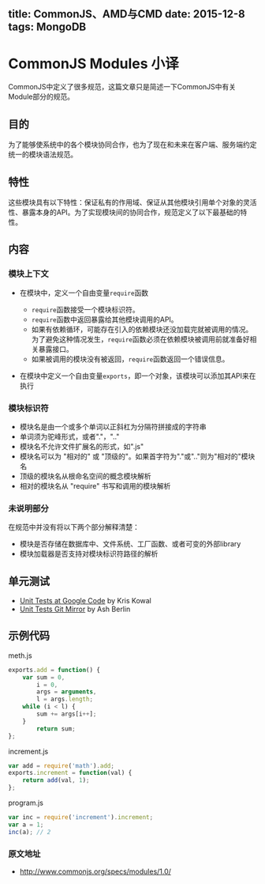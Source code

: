 title: CommonJS、AMD与CMD
date: 2015-12-8
tags: MongoDB
---

# CommonJS Modules 小译

CommonJS中定义了很多规范，这篇文章只是简述一下CommonJS中有关Module部分的规范。

## 目的
为了能够使系统中的各个模块协同合作，也为了现在和未来在客户端、服务端约定统一的模块语法规范。

## 特性
这些模块具有以下特性：保证私有的作用域、保证从其他模块引用单个对象的灵活性、暴露本身的API。为了实现模块间的协同合作，规范定义了以下最基础的特性。

## 内容

### 模块上下文

- 在模块中，定义一个自由变量`require`函数
  - `require`函数接受一个模块标识符。
  - `require`函数中返回暴露给其他模块调用的API。
  - 如果有依赖循环，可能存在引入的依赖模块还没加载完就被调用的情况。为了避免这种情况发生，`require`函数必须在依赖模块被调用前就准备好相关暴露接口。
  - 如果被调用的模块没有被返回，`require`函数返回一个错误信息。

- 在模块中定义一个自由变量`exports`，即一个对象，该模块可以添加其API来在执行

### 模块标识符
- 模块名是由一个或多个单词以正斜杠为分隔符拼接成的字符串
- 单词须为驼峰形式，或者"."，".."
- 模块名不允许文件扩展名的形式，如".js"
- 模块名可以为 "相对的" 或 "顶级的"。如果首字符为"."或".."则为"相对的"模块名
- 顶级的模块名从根命名空间的概念模块解析
- 相对的模块名从 "require" 书写和调用的模块解析

### 未说明部分
在规范中并没有将以下两个部分解释清楚：
- 模块是否存储在数据库中、文件系统、工厂函数、或者可变的外部library
- 模块加载器是否支持对模块标识符路径的解析

## 单元测试
- [Unit Tests at Google Code](http://code.google.com/p/interoperablejs/) by Kris Kowal
- [Unit Tests Git Mirror](http://github.com/ashb/interoperablejs/tree/master) by Ash Berlin

## 示例代码
meth.js

```javascript
exports.add = function() {
	var sum = 0,
		i = 0,
		args = arguments,
		l = args.length;
	while (i < l) {
		sum += args[i++];
	}
		return sum;
};
```

increment.js

```javascript
var add = require('math').add;
exports.increment = function(val) {
	return add(val, 1);
};
```

program.js

```javascript
var inc = require('increment').increment;
var a = 1;
inc(a); // 2
```

### 原文地址
- http://www.commonjs.org/specs/modules/1.0/
